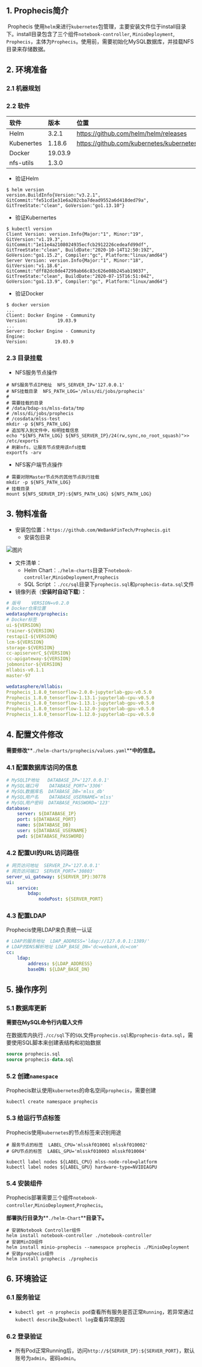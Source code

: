 ## 1. Prophecis简介

​	Prophecis 使用`helm`来进行`kubernetes`包管理，主要安装文件位于install目录下。install目录包含了三个组件`notebook-controller`, `MinioDeployment`, `Prophecis`，主体为`Prophecis`。使用前，需要初始化MySQL数据库，并挂载NFS目录来存储数据。


## 2. 环境准备

### 2.1 机器规划

### 2.2 软件

|**软件**|**版本**|**位置**|
|:----|:-----|:-----|
|Helm|3.2.1|https://github.com/helm/helm/releases|
|Kubenertes|1.18.6|https://github.com/kubernetes/kubernetes|
|Docker|19.03.9||
|nfs-utils|1.3.0|    |

* 验证Helm
```shell
$ helm version
version.BuildInfo{Version:"v3.2.1", GitCommit:"fe51cd1e31e6a202cba7dead9552a6d418ded79a", GitTreeState:"clean", GoVersion:"go1.13.10"}
```
* 验证Kubernertes
```shell
$ kubectl version
Client Version: version.Info{Major:"1", Minor:"19", GitVersion:"v1.19.3", GitCommit:"1e11e4a2108024935ecfcb2912226cedeafd99df", GitTreeState:"clean", BuildDate:"2020-10-14T12:50:19Z", GoVersion:"go1.15.2", Compiler:"gc", Platform:"linux/amd64"}
Server Version: version.Info{Major:"1", Minor:"18", GitVersion:"v1.18.6", GitCommit:"dff82dc0de47299ab66c83c626e08b245ab19037", GitTreeState:"clean", BuildDate:"2020-07-15T16:51:04Z", GoVersion:"go1.13.9", Compiler:"gc", Platform:"linux/amd64"}
```
* 验证Docker
```shell
$ docker version
...
Client: Docker Engine - Community
Version:           19.03.9
...
Server: Docker Engine - Community
Engine:
Version:          19.03.9
```
### 2.3 目录挂载

* NFS服务节点操作
```shell
# NFS服务节点IP地址  NFS_SERVER_IP='127.0.0.1'
# NFS挂载目录  NFS_PATH_LOG='/mlss/di/jobs/prophecis'
#
# 需要挂载的目录
# /data/bdap-ss/mlss-data/tmp
# /mlss/di/jobs/prophecis
# /cosdata/mlss-test
mkdir -p ${NFS_PATH_LOG}
# 追加写入到文件中，标明挂载信息
echo "${NFS_PATH_LOG} ${NFS_SERVER_IP}/24(rw,sync,no_root_squash)">> /etc/exports
# 刷新nfs，让服务节点使用该nfs挂载
exportfs -arv
```
* NFS客户端节点操作
```shell
# 需要对除Master节点外的其他节点执行挂载
mkdir -p ${NFS_PATH_LOG}
# 挂载目录
mount ${NFS_SERVER_IP}:${NFS_PATH_LOG} ${NFS_PATH_LOG}
```
## 3. 物料准备

* 安装包位置：`https://github.com/WeBankFinTech/Prophecis.git`
    * 安装包目录

![图片](../image/deploy/deploy_dir_1.png)

* 文件清单：
    * Helm Chart：`./helm-charts`目录下`notebook-controller`,`MinioDeployment`,`Prophecis`
    * SQL Script ：`./cc/sql`目录下`prophecis.sql`和`prophecis-data.sql`文件
* 镜像列表（**安装时自动下载**）：
```yaml
# 版号	VERSION=v0.2.0
# Docker仓库位置
wedatasphere/prophecis:
# Docker标签
ui-${VERSION}
trainer-${VERSION}
restapiI-${VERSION}
lcm-${VERSION}
storage-${VERSION}
cc-apiserverC_${VERSION}
cc-apigateway-${VERSION}
jobmonitor-${VERSION}
mllabis-v0.1.1
master-97

wedatasphere/mllabis:
Prophecis_1.8.0_tensorflow-2.0.0-jupyterlab-gpu-v0.5.0
Prophecis_1.8.0_tensorflow-1.13.1-jupyterlab-cpu-v0.5.0
Prophecis_1.8.0_tensorflow-1.13.1-jupyterlab-gpu-v0.5.0
Prophecis_1.8.0_tensorflow-1.12.0-jupyterlab-gpu-v0.5.0
Prophecis_1.8.0_tensorflow-1.12.0-jupyterlab-cpu-v0.5.0
```
## 4. 配置文件修改

**需要修改****`./helm-charts/prophecis/values.yaml`****中的信息。**

### 4.1 配置数据库访问的信息

```yaml
# MySQLIP地址   DATABASE_IP='127.0.0.1'
# MySQL端口号    DATABASE_PORT='3306'
# MySQL数据库名  DATABASE_DB='mlss_db'
# MySQL用户名    DATABASE_USERNAME='mlss'
# MySQL用户密码  DATABASE_PASSWORD='123'
database:
    server: ${DATABASE_IP}
    port: ${DATABASE_PORT}
    name: ${DATABASE_DB}
    user: ${DATABASE_USERNAME}
    pwd: ${DATABASE_PASSWORD}
```
### 4.2 配置UI的URL访问路径

```yaml
# 网页访问地址  SERVER_IP='127.0.0.1'
# 网页访问端口  SERVER_PORT='30803'
server_ui_gateway: ${SERVER_IP}:30778
ui:
    service:
        bdap:
            nodePost: ${SERVER_PORT}
```
### 4.3 配置LDAP

Prophecis使用LDAP来负责统一认证

```yaml
# LDAP的服务地址  LDAP_ADDRESS='ldap://127.0.0.1:1389/' 
# LDAP的DNS解析地址 LDAP_BASE_DN='dc=webank,dc=com'
cc:
    ldap:
        address: ${LDAP_ADDRESS}
        baseDN: ${LDAP_BASE_DN}
```
## 5. 操作序列

### 5.1 数据库更新

**需要在MySQL命令行内载入文件**

在数据库内执行`./cc/sql`下的`SQL`文件`prophecis.sql`和`prophecis-data.sql`，需要使用SQL脚本来创建表结构和初始数据

```sql
source prophecis.sql
source prophecis-data.sql
```
### 5.2 创建`namespace`

Prophecis默认使用`kubernetes`的命名空间`prophecis`，需要创建

```shell
kubectl create namespace prophecis
```
### 5.3 给运行节点标签

Prophecis使用`kubernetes`的节点标签来识别用途

```shell
# 服务节点的标签  LABEL_CPU='mlsskf010001 mlsskf010002'
# GPU节点的标签  LABEL_GPU='mlsskf010003 mlsskf010004'

kubectl label nodes ${LABEL_CPU} mlss-node-role=platform
kubectl label nodes ${LABEL_GPU} hardware-type=NVIDIAGPU
```
### 5.4 安装组件

Prophecis部署需要三个组件`notebook-controller`,`MinioDeployment`,`Prophecis`。

**部署执行目录为****`./helm-Chart`****目录下。**

```shell
# 安装Notebook Controller组件
helm install notebook-controller ./notebook-controller
# 安装MinIO组件
helm install minio-prophecis --namespace prophecis ./MinioDeployment
# 安装prophecis组件
helm install prophecis ./prophecis
```

## 6. 环境验证

### 6.1 服务验证

* `kubectl get -n prophecis pod`查看所有服务是否正常`Running`，若异常通过`kubectl describe`及`kubectl log`查看异常原因
### 6.2 登录验证

* 所有Pod正常Running后，访问`http://${SERVER_IP}:${SERVER_PORT}`，默认账号为`admin`，密码`admin`。

